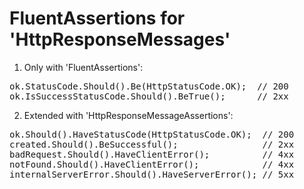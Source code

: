 # FluentAssertions for 'HttpResponseMessages'

1. Only with 'FluentAssertions':

<pre>
ok.StatusCode.Should().Be(HttpStatusCode.OK);  // 200
ok.IsSuccessStatusCode.Should().BeTrue();      // 2xx
</pre>

2. Extended with 'HttpResponseMessageAssertions':
 
<pre>
ok.Should().HaveStatusCode(HttpStatusCode.OK);  // 200
created.Should().BeSuccessful();                // 2xx
badRequest.Should().HaveClientError();          // 4xx
notFound.Should().HaveClientError();            // 4xx
internalServerError.Should().HaveServerError(); // 5xx
</pre>
